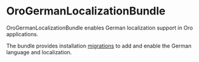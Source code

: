 # OroGermanLocalizationBundle

OroGermanLocalizationBundle enables German localization support in Oro applications.

The bundle provides installation [migrations](https://github.com/oroinc/platform/tree/master/src/Oro/Bundle/MigrationBundle) to add and enable the German language and localization.
